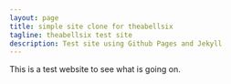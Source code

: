 ```yaml
---
layout: page
title: simple site clone for theabellsix
tagline: theabellsix test site
description: Test site using Github Pages and Jekyll
---
```


This is a test website to see what is going on.
